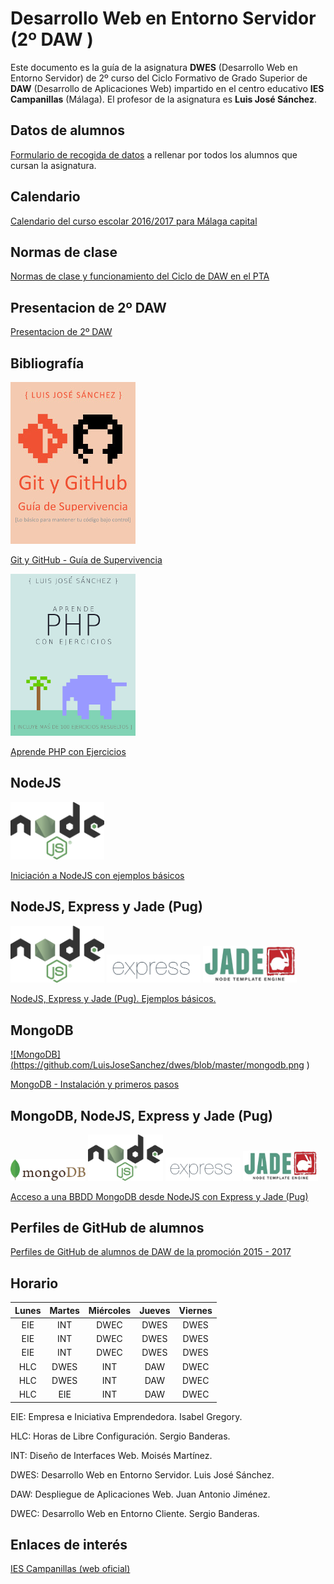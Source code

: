 # Desarrollo Web en Entorno Servidor (2º DAW )

Este documento es la guía de la asignatura **DWES** (Desarrollo Web en Entorno Servidor) de 2º curso del Ciclo Formativo de Grado Superior de **DAW** (Desarrollo de Aplicaciones Web) impartido en el centro educativo **IES Campanillas** (Málaga). El profesor de la asignatura es **Luis José Sánchez**.

## Datos de alumnos

[Formulario de recogida de datos](https://docs.google.com/forms/d/e/1FAIpQLSfeLD14YMtNoc-bJWAdqzW8PB6isP-ZK9GkTDSw0CjLGJ1mwg/viewform) a rellenar por todos los alumnos que cursan la asignatura.

## Calendario

[Calendario del curso escolar 2016/2017 para Málaga capital](Malaga1617_calendario.pdf)

## Normas de clase

[Normas de clase y funcionamiento del Ciclo de DAW en el PTA](normas_y_funcionamiento_daw.pdf)

## Presentacion de 2º DAW

[Presentacion de 2º DAW](https://rawgit.com/LuisJoseSanchez/presentacion-daw2/master/index.html)

## Bibliografía

<a href="https://leanpub.com/gitygithub/">![Git y GitHub - Guía de Supervivencia](https://github.com/LuisJoseSanchez/dwes/blob/master/gitygithub200.jpg
)</a>

[Git y GitHub - Guía de Supervivencia](https://leanpub.com/gitygithub/)

<a href="https://leanpub.com/aprendephpconejercicios"><img src="https://github.com/LuisJoseSanchez/dwes/blob/master/aprendephp200v2.png"></a>

[Aprende PHP con Ejercicios](https://leanpub.com/aprendephpconejercicios)


## NodeJS

<img src="https://github.com/LuisJoseSanchez/dwes/blob/master/nodejs.png" alt="NodeJS" width="150px">

[Iniciación a NodeJS con ejemplos básicos](https://github.com/LuisJoseSanchez/nodejs-iniciacion)

## NodeJS, Express y Jade (Pug)

<img src="https://github.com/LuisJoseSanchez/dwes/blob/master/nodejs.png" alt="NodeJS" width="150px">
<img src="https://github.com/LuisJoseSanchez/dwes/blob/master/express.png" alt="Express" width="150px">
<img src="https://github.com/LuisJoseSanchez/dwes/blob/master/jade.png" alt="Jade" width="150px">

[NodeJS, Express y Jade (Pug). Ejemplos básicos.](https://github.com/LuisJoseSanchez/nodejs-express-jade)

## MongoDB

<a href="https://github.com/LuisJoseSanchez/mongodb">![MongoDB]
(https://github.com/LuisJoseSanchez/dwes/blob/master/mongodb.png
)</a>

[MongoDB - Instalación y primeros pasos](https://github.com/LuisJoseSanchez/mongodb)

## MongoDB, NodeJS, Express y Jade (Pug)

<img src="https://github.com/LuisJoseSanchez/dwes/blob/master/mongodb.png" alt="MongoDB" width="120px">
<img src="https://github.com/LuisJoseSanchez/dwes/blob/master/nodejs.png" alt="NodeJS" width="120px">
<img src="https://github.com/LuisJoseSanchez/dwes/blob/master/express.png" alt="Express" width="120px">
<img src="https://github.com/LuisJoseSanchez/dwes/blob/master/jade.png" alt="Jade" width="120px">

[Acceso a una BBDD MongoDB desde NodeJS con Express y Jade (Pug)](https://github.com/LuisJoseSanchez/nodejs-mongodb-express-jade)

## Perfiles de GitHub de alumnos

[Perfiles de GitHub de alumnos de DAW de la promoción 2015 - 2017](https://github.com/LuisJoseSanchez/github-alumnos-daw-1517)

## Horario

| Lunes | Martes | Miércoles | Jueves | Viernes |
| :---: | :---:  |   :---:   | :---:  |  :---:  |
| EIE   | INT    | DWEC      | DWES   | DWES    |
| EIE   | INT    | DWEC      | DWES   | DWES    |
| EIE   | INT    | DWEC      | DWES   | DWES    |
| HLC   | DWES   | INT       | DAW    | DWEC    |
| HLC   | DWES   | INT       | DAW    | DWEC    |
| HLC   | EIE    | INT       | DAW    | DWEC    |


EIE: Empresa e Iniciativa Emprendedora. Isabel Gregory.

HLC: Horas de Libre Configuración. Sergio Banderas.

INT: Diseño de Interfaces Web. Moisés Martínez.

DWES: Desarrollo Web en Entorno Servidor. Luis José Sánchez.

DAW: Despliegue de Aplicaciones Web. Juan Antonio Jiménez.

DWEC: Desarrollo Web en Entorno Cliente. Sergio Banderas.

## Enlaces de interés

[IES Campanillas (web oficial)](http://iescampanillas.com/)
